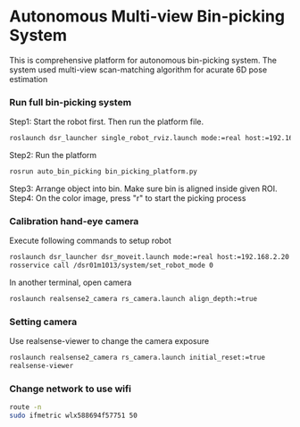 # Autonomous Multi-view Bin-picking System 
This is comprehensive platform for autonomous bin-picking system. The system used multi-view scan-matching algorithm for acurate 6D pose estimation

### Run full bin-picking system 
Step1: Start the robot first. Then run the platform file.
```bash
roslaunch dsr_launcher single_robot_rviz.launch mode:=real host:=192.168.2.20
```
Step2: Run the platform
```bash
rosrun auto_bin_picking bin_picking_platform.py
```
Step3: Arrange object into bin. Make sure bin is aligned inside given ROI. 
Step4: On the color image, press "r" to start the picking process

### Calibration hand-eye camera 
Execute following commands to setup robot 
```bash
roslaunch dsr_launcher dsr_moveit.launch mode:=real host:=192.168.2.20
rosservice call /dsr01m1013/system/set_robot_mode 0
```
In another terminal, open camera 
```bash
roslaunch realsense2_camera rs_camera.launch align_depth:=true
```

### Setting camera
Use realsense-viewer to change the camera exposure
```bash
roslaunch realsense2_camera rs_camera.launch initial_reset:=true 
realsense-viewer
```

### Change network to use wifi
```bash
route -n
sudo ifmetric wlx588694f57751 50
```
